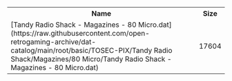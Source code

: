 <table>
<tr><th>Name</th><th>Size</th></tr>
<tr><td>[Tandy Radio Shack - Magazines - 80 Micro.dat](https://raw.githubusercontent.com/open-retrogaming-archive/dat-catalog/main/root/basic/TOSEC-PIX/Tandy Radio Shack/Magazines/80 Micro/Tandy Radio Shack - Magazines - 80 Micro.dat)</td><td>17604</td></tr>
</table>
